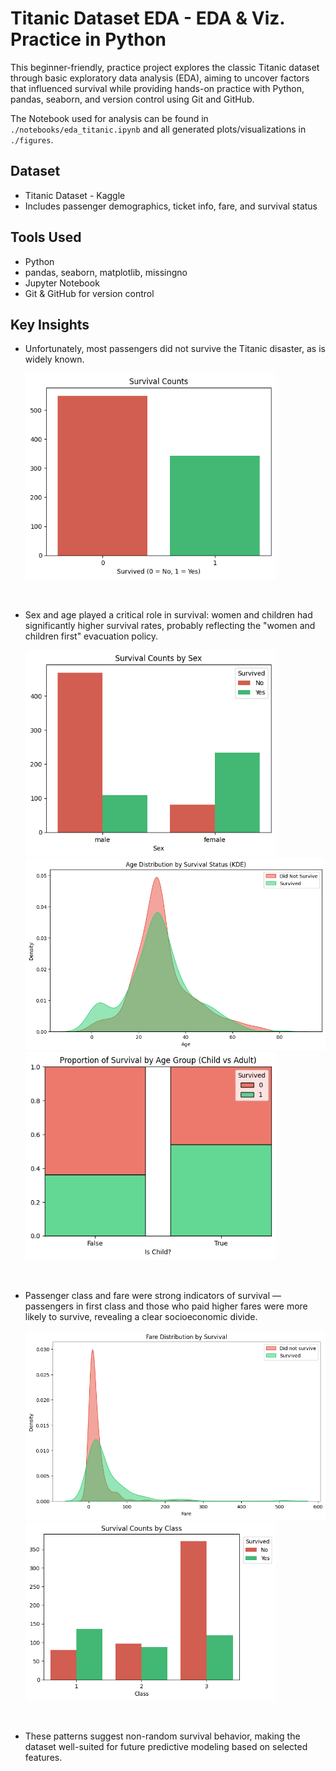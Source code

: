 # Titanic Dataset EDA - EDA & Viz. Practice in Python

This beginner-friendly, practice project explores the classic Titanic dataset through basic exploratory data analysis (EDA), aiming to uncover factors that influenced survival while providing hands-on practice with Python, pandas, seaborn, and version control using Git and GitHub.

The Notebook used for analysis can be found in `./notebooks/eda_titanic.ipynb` and all generated plots/visualizations in `./figures`.

## Dataset

- Titanic Dataset - Kaggle
- Includes passenger demographics, ticket info, fare, and survival status

## Tools Used

- Python 
- pandas, seaborn, matplotlib, missingno
- Jupyter Notebook 
- Git & GitHub for version control

## Key Insights

- Unfortunately, most passengers did not survive the Titanic disaster, as is widely known.
    
    <img src="./figures/survival_count.png" width="400">
<br/>

- Sex and age played a critical role in survival: women and children had significantly higher survival rates, probably reflecting the "women and children first" evacuation policy.

    <img src="./figures/survival_count_sex.png" width="400">

    <img src="./figures/age_distribution_survival.png" width="500">

    <img src="./figures/survival_rate_children.png" width="400">
<br/>

- Passenger class and fare were strong indicators of survival — passengers in first class and those who paid higher fares were more likely to survive, revealing a clear socioeconomic divide.

    <img src="./figures/fare_distribution_survival.png" width="500">

    <img src="./figures/survival_count_class.png" width="400">
<br/>

- These patterns suggest non-random survival behavior, making the dataset well-suited for future predictive modeling based on selected features.
